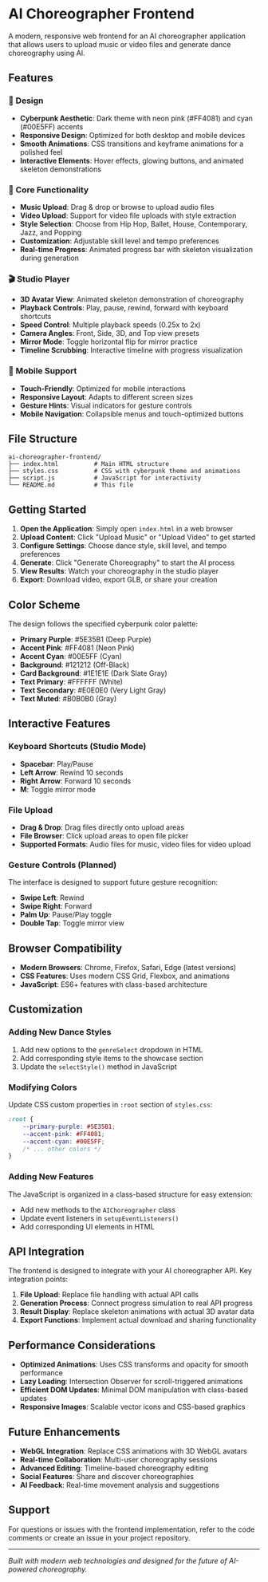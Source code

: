 # AI Choreographer Frontend

A modern, responsive web frontend for an AI choreographer application that allows users to upload music or video files and generate dance choreography using AI.

## Features

### 🎨 Design
- **Cyberpunk Aesthetic**: Dark theme with neon pink (#FF4081) and cyan (#00E5FF) accents
- **Responsive Design**: Optimized for both desktop and mobile devices
- **Smooth Animations**: CSS transitions and keyframe animations for a polished feel
- **Interactive Elements**: Hover effects, glowing buttons, and animated skeleton demonstrations

### 🎵 Core Functionality
- **Music Upload**: Drag & drop or browse to upload audio files
- **Video Upload**: Support for video file uploads with style extraction
- **Style Selection**: Choose from Hip Hop, Ballet, House, Contemporary, Jazz, and Popping
- **Customization**: Adjustable skill level and tempo preferences
- **Real-time Progress**: Animated progress bar with skeleton visualization during generation

### 🎬 Studio Player
- **3D Avatar View**: Animated skeleton demonstration of choreography
- **Playback Controls**: Play, pause, rewind, forward with keyboard shortcuts
- **Speed Control**: Multiple playback speeds (0.25x to 2x)
- **Camera Angles**: Front, Side, 3D, and Top view presets
- **Mirror Mode**: Toggle horizontal flip for mirror practice
- **Timeline Scrubbing**: Interactive timeline with progress visualization

### 📱 Mobile Support
- **Touch-Friendly**: Optimized for mobile interactions
- **Responsive Layout**: Adapts to different screen sizes
- **Gesture Hints**: Visual indicators for gesture controls
- **Mobile Navigation**: Collapsible menus and touch-optimized buttons

## File Structure

```
ai-choreographer-frontend/
├── index.html          # Main HTML structure
├── styles.css          # CSS with cyberpunk theme and animations
├── script.js           # JavaScript for interactivity
└── README.md           # This file
```

## Getting Started

1. **Open the Application**: Simply open `index.html` in a web browser
2. **Upload Content**: Click "Upload Music" or "Upload Video" to get started
3. **Configure Settings**: Choose dance style, skill level, and tempo preferences
4. **Generate**: Click "Generate Choreography" to start the AI process
5. **View Results**: Watch your choreography in the studio player
6. **Export**: Download video, export GLB, or share your creation

## Color Scheme

The design follows the specified cyberpunk color palette:

- **Primary Purple**: #5E35B1 (Deep Purple)
- **Accent Pink**: #FF4081 (Neon Pink)
- **Accent Cyan**: #00E5FF (Cyan)
- **Background**: #121212 (Off-Black)
- **Card Background**: #1E1E1E (Dark Slate Gray)
- **Text Primary**: #FFFFFF (White)
- **Text Secondary**: #E0E0E0 (Very Light Gray)
- **Text Muted**: #B0B0B0 (Gray)

## Interactive Features

### Keyboard Shortcuts (Studio Mode)
- **Spacebar**: Play/Pause
- **Left Arrow**: Rewind 10 seconds
- **Right Arrow**: Forward 10 seconds
- **M**: Toggle mirror mode

### File Upload
- **Drag & Drop**: Drag files directly onto upload areas
- **File Browser**: Click upload areas to open file picker
- **Supported Formats**: Audio files for music, video files for video upload

### Gesture Controls (Planned)
The interface is designed to support future gesture recognition:
- **Swipe Left**: Rewind
- **Swipe Right**: Forward
- **Palm Up**: Pause/Play toggle
- **Double Tap**: Toggle mirror view

## Browser Compatibility

- **Modern Browsers**: Chrome, Firefox, Safari, Edge (latest versions)
- **CSS Features**: Uses modern CSS Grid, Flexbox, and animations
- **JavaScript**: ES6+ features with class-based architecture

## Customization

### Adding New Dance Styles
1. Add new options to the `genreSelect` dropdown in HTML
2. Add corresponding style items to the showcase section
3. Update the `selectStyle()` method in JavaScript

### Modifying Colors
Update CSS custom properties in `:root` section of `styles.css`:
```css
:root {
    --primary-purple: #5E35B1;
    --accent-pink: #FF4081;
    --accent-cyan: #00E5FF;
    /* ... other colors */
}
```

### Adding New Features
The JavaScript is organized in a class-based structure for easy extension:
- Add new methods to the `AIChoreographer` class
- Update event listeners in `setupEventListeners()`
- Add corresponding UI elements in HTML

## API Integration

The frontend is designed to integrate with your AI choreographer API. Key integration points:

1. **File Upload**: Replace file handling with actual API calls
2. **Generation Process**: Connect progress simulation to real API progress
3. **Result Display**: Replace skeleton animations with actual 3D avatar data
4. **Export Functions**: Implement actual download and sharing functionality

## Performance Considerations

- **Optimized Animations**: Uses CSS transforms and opacity for smooth performance
- **Lazy Loading**: Intersection Observer for scroll-triggered animations
- **Efficient DOM Updates**: Minimal DOM manipulation with class-based updates
- **Responsive Images**: Scalable vector icons and CSS-based graphics

## Future Enhancements

- **WebGL Integration**: Replace CSS animations with 3D WebGL avatars
- **Real-time Collaboration**: Multi-user choreography sessions
- **Advanced Editing**: Timeline-based choreography editing
- **Social Features**: Share and discover choreographies
- **AI Feedback**: Real-time movement analysis and suggestions

## Support

For questions or issues with the frontend implementation, refer to the code comments or create an issue in your project repository.

---

*Built with modern web technologies and designed for the future of AI-powered choreography.*
